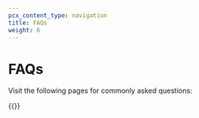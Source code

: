 ```yaml
---
pcx_content_type: navigation
title: FAQs
weight: 6
---
```


# FAQs

Visit the following pages for commonly asked questions:

{{<directory-listing>}}